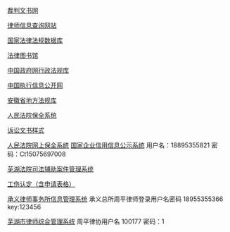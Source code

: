 [裁判文书网](https://wenshu.court.gov.cn/)

[律师信息查询网站](https://credit.acla.org.cn/)

[国家法律法规数据库](https://flk.npc.gov.cn/)

[法律图书馆](http://www.law-lib.com/)

[中国政府网行政法规库](http://www.gov.cn/zhengce/xzfgk/index.htm)

[中国执行信息公开网](http://zxgk.court.gov.cn/)

[安徽省地方法规库](http://61.191.20.190/list.jsp?strColId=96efd7a1c2394841b05eca98d0b98862&strWebSiteId=1448865560847002&strParentId=63383ae4d8944b299797b432f55eb763&strColParentId=96efd7a1c2394841b05eca98d0b98862)

[人民法院保全系统](https://baoquan.court.gov.cn/#/home/index)

[诉讼文书样式](https://www.court.gov.cn/susongyangshi-80.html)

[人民法院网上保全系统](https://baoquan.court.gov.cn/#/home/index)
[国家企业信用信息公示系统](http://www.gsxt.gov.cn/socialuser-use-login.html?aaa=)
用户名：18895355821 密码：Ct15075697008

[芜湖法院司法辅助案件管理系统](http://60.167.92.248:8100)

[工伤认定（含申请表格）](https://baike.baidu.com/item/%E5%B7%A5%E4%BC%A4%E8%AE%A4%E5%AE%9A/5179581?fr=aladdin)

[承义律师事务所信息管理系统](http://36.7.115.54:8070/cylssws/login)
承义总所周平律师登录用户名密码
18955355366  key:123456

[芜湖市律师综合管理系统](http://60.167.58.41:1983/lsxt/login)
周平律协用户名 100177 密码：1